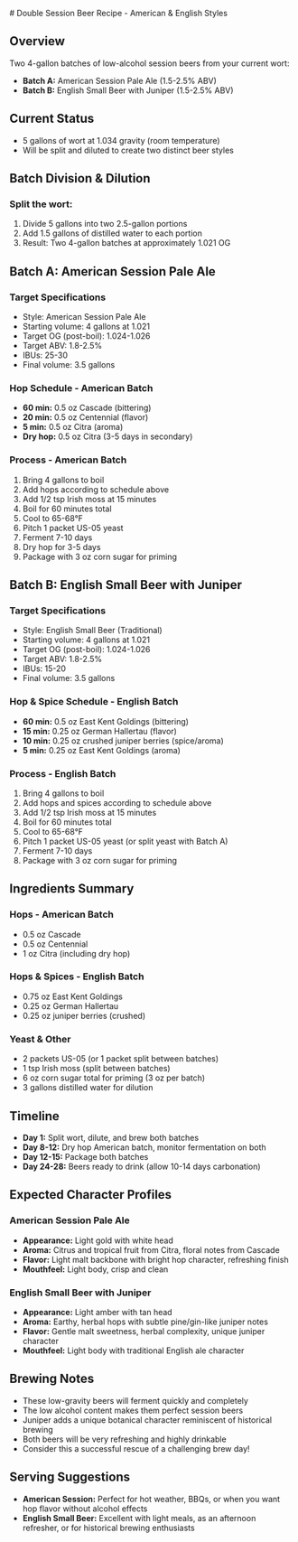 \# Double Session Beer Recipe - American & English Styles

## Overview
Two 4-gallon batches of low-alcohol session beers from your current wort:
- **Batch A:** American Session Pale Ale (1.5-2.5% ABV)
- **Batch B:** English Small Beer with Juniper (1.5-2.5% ABV)

## Current Status
- 5 gallons of wort at 1.034 gravity (room temperature)
- Will be split and diluted to create two distinct beer styles

## Batch Division & Dilution

### Split the wort:
1. Divide 5 gallons into two 2.5-gallon portions
2. Add 1.5 gallons of distilled water to each portion
3. Result: Two 4-gallon batches at approximately 1.021 OG

## Batch A: American Session Pale Ale

### Target Specifications
- Style: American Session Pale Ale
- Starting volume: 4 gallons at 1.021
- Target OG (post-boil): 1.024-1.026
- Target ABV: 1.8-2.5%
- IBUs: 25-30
- Final volume: 3.5 gallons

### Hop Schedule - American Batch
- **60 min:** 0.5 oz Cascade (bittering)
- **20 min:** 0.5 oz Centennial (flavor)
- **5 min:** 0.5 oz Citra (aroma)
- **Dry hop:** 0.5 oz Citra (3-5 days in secondary)

### Process - American Batch
1. Bring 4 gallons to boil
2. Add hops according to schedule above
3. Add 1/2 tsp Irish moss at 15 minutes
4. Boil for 60 minutes total
5. Cool to 65-68°F
6. Pitch 1 packet US-05 yeast
7. Ferment 7-10 days
8. Dry hop for 3-5 days
9. Package with 3 oz corn sugar for priming

## Batch B: English Small Beer with Juniper

### Target Specifications
- Style: English Small Beer (Traditional)
- Starting volume: 4 gallons at 1.021
- Target OG (post-boil): 1.024-1.026
- Target ABV: 1.8-2.5%
- IBUs: 15-20
- Final volume: 3.5 gallons

### Hop & Spice Schedule - English Batch
- **60 min:** 0.5 oz East Kent Goldings (bittering)
- **15 min:** 0.25 oz German Hallertau (flavor)
- **10 min:** 0.25 oz crushed juniper berries (spice/aroma)
- **5 min:** 0.25 oz East Kent Goldings (aroma)

### Process - English Batch
1. Bring 4 gallons to boil
2. Add hops and spices according to schedule above
3. Add 1/2 tsp Irish moss at 15 minutes
4. Boil for 60 minutes total
5. Cool to 65-68°F
6. Pitch 1 packet US-05 yeast (or split yeast with Batch A)
7. Ferment 7-10 days
8. Package with 3 oz corn sugar for priming

## Ingredients Summary

### Hops - American Batch
- 0.5 oz Cascade
- 0.5 oz Centennial  
- 1 oz Citra (including dry hop)

### Hops & Spices - English Batch
- 0.75 oz East Kent Goldings
- 0.25 oz German Hallertau
- 0.25 oz juniper berries (crushed)

### Yeast & Other
- 2 packets US-05 (or 1 packet split between batches)
- 1 tsp Irish moss (split between batches)
- 6 oz corn sugar total for priming (3 oz per batch)
- 3 gallons distilled water for dilution

## Timeline
- **Day 1:** Split wort, dilute, and brew both batches
- **Day 8-12:** Dry hop American batch, monitor fermentation on both
- **Day 12-15:** Package both batches
- **Day 24-28:** Beers ready to drink (allow 10-14 days carbonation)

## Expected Character Profiles

### American Session Pale Ale
- **Appearance:** Light gold with white head
- **Aroma:** Citrus and tropical fruit from Citra, floral notes from Cascade
- **Flavor:** Light malt backbone with bright hop character, refreshing finish
- **Mouthfeel:** Light body, crisp and clean

### English Small Beer with Juniper
- **Appearance:** Light amber with tan head
- **Aroma:** Earthy, herbal hops with subtle pine/gin-like juniper notes
- **Flavor:** Gentle malt sweetness, herbal complexity, unique juniper character
- **Mouthfeel:** Light body with traditional English ale character

## Brewing Notes
- These low-gravity beers will ferment quickly and completely
- The low alcohol content makes them perfect session beers
- Juniper adds a unique botanical character reminiscent of historical brewing
- Both beers will be very refreshing and highly drinkable
- Consider this a successful rescue of a challenging brew day!

## Serving Suggestions
- **American Session:** Perfect for hot weather, BBQs, or when you want hop flavor without alcohol effects
- **English Small Beer:** Excellent with light meals, as an afternoon refresher, or for historical brewing enthusiasts